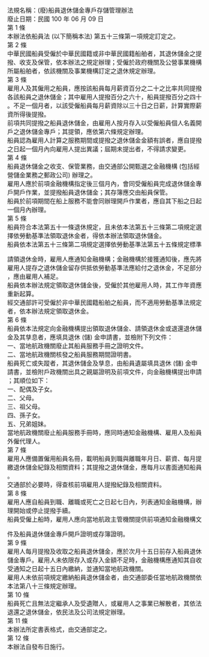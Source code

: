 法規名稱：(廢)船員退休儲金專戶存儲管理辦法  
廢止日期：民國 100 年 06 月 09 日  
第 1 條  
本辦法依船員法 (以下簡稱本法) 第五十三條第一項規定訂定之。  
第 2 條  
中華民國船員受僱於中華民國籍或非中華民國籍船舶者，其退休儲金之提  
撥、收支及保管，依本辦法之規定辦理；受僱於政府機關及公營事業機構  
所屬船舶者，依該機關及事業機構訂定之退休規定辦理。  
第 3 條  
雇用人及其僱用之船員，應按該船員每月薪資百分之二十之比率共同提撥  
各該船員之退休儲金；其中雇用人提撥百分之六十，船員提撥百分之四十  
。不足一個月者，以該受僱船員每月薪資除以三十日之日薪，計算實際薪  
資所得後提撥。  
前項共同提撥之船員退休儲金，由雇用人按月存入以受僱船員個人名義開  
戶之退休儲金專戶；其提領，應依第六條規定辦理。  
船員認為雇用人計算之服務期間或提撥之退休儲金金額有誤者，應自提撥  
之日起一個月內向雇用人提出異議；屆期未提出者，不得請求變更。  
第 4 條  
船員退休儲金之收支、保管業務，由交通部公開甄選之金融機構 (包括經  
營儲金業務之郵政公司) 辦理之。  
雇用人應於前項金融機構指定後三個月內，會同受僱船員完成退休儲金專  
戶開戶作業，並提撥船員退休儲金；其存簿應交由船員保管。  
船員於前項期間在船上服務不能會同辦理開戶作業者，應自其下船之日起  
一個月內辦理。  
第 5 條  
船員符合本法第五十一條退休規定，且未依本法第五十三條第二項規定選  
擇依勞動基準法領取退休金者，得依本辦法領取退休儲金。  
船員依本法第五十三條第二項規定選擇依勞動基準法第五十五條規定標準  


請領退休金時，雇用人應通知金融機構；金融機構於接獲通知後，應先將  
雇用人提存之退休儲金留存供抵依勞動基準法應給付之退休金，不足部分  
，應由雇用人補足。  
船員依本辦法規定領取退休儲金後，受僱於其他雇用人時，其工作年資應  
重新起算。  
經交通部許可受僱於非中華民國籍船舶之船員，而不適用勞動基準法規定  
者，依本辦法規定領取退休金。  
第 6 條  
船員依本法規定向金融機構提出領取退休儲金、請領退休金或退還退休儲  
金及其孳息者，應填具退休 (儲) 金申請書，並檢附下列文件：  
一、當地航政機關廢止其船員服務手冊之證明文件。  
二、當地航政機關核發之船員服務期間證明書。  
船員死亡或失蹤者，其退休儲金及孳息，由船員遺屬填具退休 (儲) 金申  
請書，並檢附戶政機關出具之親屬證明及前項文件，向金融機構提出申請  
；其順位如下：  
一、配偶及子女。  
二、父母。  
三、祖父母。  
四、孫子女。  
五、兄弟姐妹。  
當地航政機關廢止船員服務手冊時，應同時通知金融機構、雇用人及船員  
外僱代理人。  
第 7 條  
雇用人應備置僱用船員名冊，載明船員到職與離職年月日、薪資、每月提  
繳退休儲金紀錄及相關資料；其提撥之退休儲金，應每月以書面通知船員  
。  
交通部於必要時，得查核前項雇用人提撥紀錄及相關資料。  
第 8 條  
雇用人應自船員到職、離職或死亡之日起七日內，列表通知金融機構，辦  
理開始或停止提撥手續。  
船員受僱上船時，雇用人應向當地航政主管機關提供前項通知金融機構文  


件及船員退休儲金專戶開戶證明或存簿證明。  
第 9 條  
雇用人每月提撥及收取之船員退休儲金，應於次月十五日前存入船員退休  
儲金專戶。雇用人未依限存入或存入金額不足時，金融機構應通知其自收  
受通知之日起十五日內繳納，並通知當地航政機關。  
雇用人未依前項規定繳納船員退休儲金者，由交通部委任當地航政機關依  
本法第八十三條規定辦理。  
第 10 條  
船員死亡且無法定繼承人及受遺贈人，或雇用人之事業已解散者，其依法  
退還之退休儲金，依民法及公司法規定辦理。  
第 11 條  
本辦法所定書表格式，由交通部定之。  
第 12 條  
本辦法自發布日施行。  


